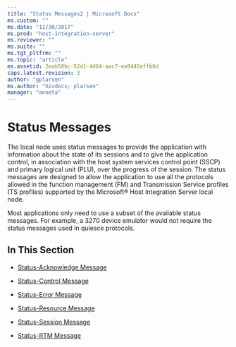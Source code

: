 ```yaml
---
title: "Status Messages2 | Microsoft Docs"
ms.custom: ""
ms.date: "11/30/2017"
ms.prod: "host-integration-server"
ms.reviewer: ""
ms.suite: ""
ms.tgt_pltfrm: ""
ms.topic: "article"
ms.assetid: 2eab58bc-52d1-4d64-aac7-ee8445effb8d
caps.latest.revision: 3
author: "gplarsen"
ms.author: "hisdocs; plarsen"
manager: "anneta"
---
```

# Status Messages
The local node uses status messages to provide the application with information about the state of its sessions and to give the application control, in association with the host system services control point (SSCP) and primary logical unit (PLU), over the progress of the session. The status messages are designed to allow the application to use all the protocols allowed in the function management (FM) and Transmission Service profiles (TS profiles) supported by the Microsoft® Host Integration Server local node.  
  
 Most applications only need to use a subset of the available status messages. For example, a 3270 device emulator would not require the status messages used in quiesce protocols.  
  
## In This Section  
  
-   [Status-Acknowledge Message](../core/status-acknowledge-message1.md)  
  
-   [Status-Control Message](../core/status-control-message1.md)  
  
-   [Status-Error Message](../core/status-error-message1.md)  
  
-   [Status-Resource Message](../core/status-resource-message1.md)  
  
-   [Status-Session Message](../core/status-session-message1.md)  
  
-   [Status-RTM Message](../core/status-rtm-message1.md)